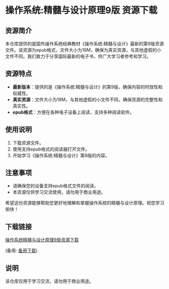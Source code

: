 # 操作系统:精髓与设计原理9版 资源下载

## 资源简介

本仓库提供的是国外操作系统经典教材《操作系统:精髓与设计》最新的第9版资源文件。该资源为epub格式，文件大小为19M，确保为真实资源，与其他虚假的小文件不同。我们致力于分享国际最新的电子书，供广大学习者参考和学习。

## 资源特点

- **最新版本**：提供的是《操作系统:精髓与设计》的第9版，确保内容的时效性和权威性。
- **真实资源**：文件大小为19M，与其他虚假的小文件不同，确保资源的完整性和真实性。
- **epub格式**：方便在各种电子设备上阅读，支持多种阅读软件。

## 使用说明

1. 下载资源文件。
2. 使用支持epub格式的阅读器打开文件。
3. 开始学习《操作系统:精髓与设计》第9版的内容。

## 注意事项

- 请确保您的设备支持epub格式文件的阅读。
- 本资源仅供学习交流使用，请勿用于商业用途。

希望这份资源能够帮助您更好地理解和掌握操作系统的精髓与设计原理。祝您学习愉快！

## 下载链接
[操作系统精髓与设计原理9版资源下载](https://pan.quark.cn/s/936c8958a4dc) 

(备用: [备用下载](https://pan.baidu.com/s/1WTxclxMN5Hg57oUH66LUyQ?pwd=1234))

## 说明

该仓库仅用于学习交流，请勿用于商业用途。
